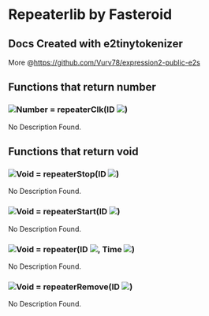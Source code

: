 # Repeaterlib by Fasteroid
## Docs Created with e2tinytokenizer
More @https://github.com/Vurv78/expression2-public-e2s

## Functions that return **number**

### ![Number](https://raw.githubusercontent.com/wiki/wiremod/wire/Type-Number.png) = repeaterClk(ID ![](https://raw.githubusercontent.com/wiki/wiremod/wire/Type-String.png))
No Description Found.

## Functions that return **void**

### ![Void](https://raw.githubusercontent.com/wiki/wiremod/wire/Type-Void.png) = repeaterStop(ID ![](https://raw.githubusercontent.com/wiki/wiremod/wire/Type-String.png))
No Description Found.
### ![Void](https://raw.githubusercontent.com/wiki/wiremod/wire/Type-Void.png) = repeaterStart(ID ![](https://raw.githubusercontent.com/wiki/wiremod/wire/Type-String.png))
No Description Found.
### ![Void](https://raw.githubusercontent.com/wiki/wiremod/wire/Type-Void.png) = repeater(ID ![](https://raw.githubusercontent.com/wiki/wiremod/wire/Type-String.png), Time ![](https://raw.githubusercontent.com/wiki/wiremod/wire/Type-Number.png))
No Description Found.
### ![Void](https://raw.githubusercontent.com/wiki/wiremod/wire/Type-Void.png) = repeaterRemove(ID ![](https://raw.githubusercontent.com/wiki/wiremod/wire/Type-String.png))
No Description Found.
